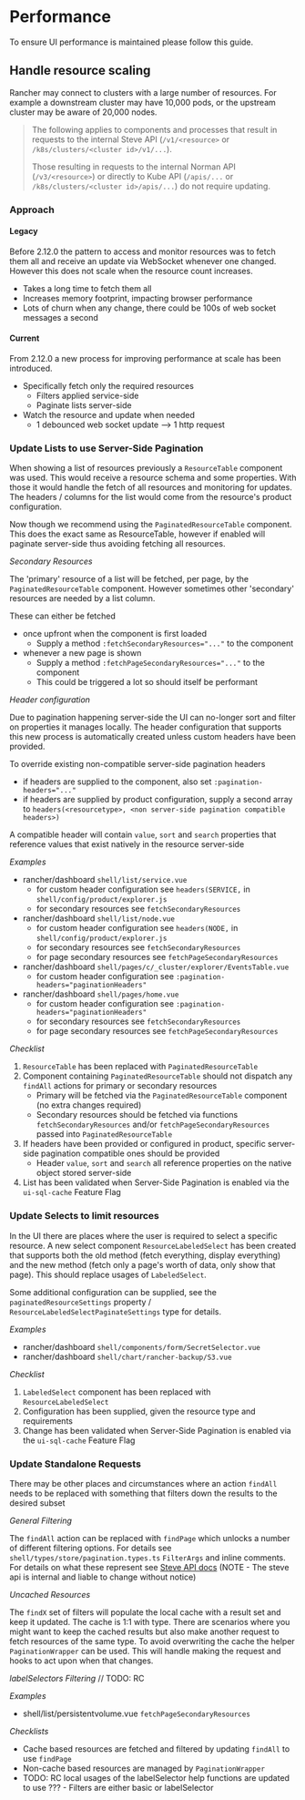 # Performance

To ensure UI performance is maintained please follow this guide.

## Handle resource scaling

Rancher may connect to clusters with a large number of resources. For example a downstream cluster may have 10,000 pods, or the upstream cluster may be aware of 20,000 nodes.

> The following applies to components and processes that result in requests to the internal Steve API (`/v1/<resource>` or `/k8s/clusters/<cluster id>/v1/...`).
>
> Those resulting in requests to the internal Norman API (`/v3/<resource>`) or directly to Kube API (`/apis/...` or `/k8s/clusters/<cluster id>/apis/...`) do not require updating.

### Approach

#### Legacy 
Before 2.12.0 the pattern to access and monitor resources was to fetch them all and receive an update via WebSocket whenever one changed. However this does not scale when the resource count increases. 

- Takes a long time to fetch them all
- Increases memory footprint, impacting browser performance
- Lots of churn when any change, there could be 100s of web socket messages a second


#### Current
From 2.12.0 a new process for improving performance at scale has been introduced.

- Specifically fetch only the required resources
  - Filters applied service-side
  - Paginate lists server-side
- Watch the resource and update when needed
  - 1 debounced web socket update --> 1 http request

### Update Lists to use Server-Side Pagination

When showing a list of resources previously a `ResourceTable` component was used. This would receive a resource schema and some properties. With those it would handle the fetch of all resources and monitoring for updates. The headers / columns for the list would come from the resource's product configuration.

Now though we recommend using the `PaginatedResourceTable` component. This does the exact same as ResourceTable, however if enabled will paginate server-side thus avoiding fetching all resources.

*Secondary Resources*

The 'primary' resource of a list will be fetched, per page, by the `PaginatedResourceTable` component. However sometimes other 'secondary' resources are needed by a list column.

These can either be fetched 
- once upfront when the component is first loaded 
  - Supply a method `:fetchSecondaryResources="..."` to the component
- whenever a new page is shown 
  - Supply a method `:fetchPageSecondaryResources="..."` to the component
  - This could be triggered a lot so should itself be performant

*Header configuration*

Due to pagination happening server-side the UI can no-longer sort and filter on properties it manages locally. The header configuration that supports this new process is automatically created unless custom headers have been provided.

To override existing non-compatible server-side pagination headers
- if headers are supplied to the component, also set `:pagination-headers="..."`
- if headers are supplied by product configuration, supply a second array to `headers(<resourcetype>, <non server-side pagination compatible headers>)`

A compatible header will contain `value`, `sort` and `search` properties that reference values that exist natively in the resource server-side

*Examples*

- rancher/dashboard `shell/list/service.vue`
  - for custom header configuration see `headers(SERVICE,` in `shell/config/product/explorer.js` 
  - for secondary resources see `fetchSecondaryResources`
- rancher/dashboard `shell/list/node.vue`
  - for custom header configuration see `headers(NODE,` in `shell/config/product/explorer.js` 
  - for secondary resources see `fetchSecondaryResources`
  - for page secondary resources see `fetchPageSecondaryResources`
- rancher/dashboard `shell/pages/c/_cluster/explorer/EventsTable.vue`
  - for custom header configuration see `:pagination-headers="paginationHeaders"` 
- rancher/dashboard `shell/pages/home.vue`
  - for custom header configuration see `:pagination-headers="paginationHeaders"` 
  - for secondary resources see `fetchSecondaryResources`
  - for page secondary resources see `fetchPageSecondaryResources`

*Checklist*

1. `ResourceTable` has been replaced with `PaginatedResourceTable`
1. Component containing `PaginatedResourceTable` should not dispatch any `findAll` actions for primary or secondary resources
   - Primary will be fetched via the `PaginatedResourceTable` component (no extra changes required)
   - Secondary resources should be fetched via functions `fetchSecondaryResources` and/or `fetchPageSecondaryResources` passed into `PaginatedResourceTable`
1. If headers have been provided or configured in product, specific server-side pagination compatible ones should be provided
   - Header `value`, `sort` and `search` all reference properties on the native object stored server-side
1. List has been validated when Server-Side Pagination is enabled via the `ui-sql-cache` Feature Flag   

### Update Selects to limit resources

In the UI there are places where the user is required to select a specific resource. A new select component `ResourceLabeledSelect` has been created that supports both the old method (fetch everything, display everything) and the new method (fetch only a page's worth of data, only show that page). This should replace usages of `LabeledSelect`.

Some additional configuration can be supplied, see the `paginatedResourceSettings` property / `ResourceLabeledSelectPaginateSettings` type for details.

*Examples*

- rancher/dashboard `shell/components/form/SecretSelector.vue`
- rancher/dashboard `shell/chart/rancher-backup/S3.vue`

*Checklist*

1. `LabeledSelect` component has been replaced with `ResourceLabeledSelect`
1. Configuration has been supplied, given the resource type and requirements
1. Change has been validated when Server-Side Pagination is enabled via the `ui-sql-cache` Feature Flag   

### Update Standalone Requests

There may be other places and circumstances where an action `findAll` needs to be replaced with something that filters down the results to the desired subset

*General Filtering*

The `findAll` action can be replaced with `findPage` which unlocks a number of different filtering options. For details see `shell/types/store/pagination.types.ts` `FilterArgs` and inline comments. For details on what these represent see [Steve API docs](https://github.com/rancher/steve/) (NOTE - The steve api is internal and liable to change without notice)

*Uncached Resources*

The `findX` set of filters will populate the local cache with a result set and keep it updated. The cache is 1:1 with type. There are scenarios where you might want to keep the cached results but also make another request to fetch resources of the same type. To avoid overwriting the cache the helper `PaginationWrapper` can be used. This will handle making the request and hooks to act upon when that changes.

*labelSelectors Filtering*
// TODO: RC

*Examples*
- shell/list/persistentvolume.vue `fetchPageSecondaryResources`

*Checklists*
- Cache based resources are fetched and filtered by updating `findAll` to use `findPage`
- Non-cache based resources are managed by `PaginationWrapper`
- TODO: RC local usages of the labelSelector help functions are updated to use ??? - Filters are either basic or labelSelector
